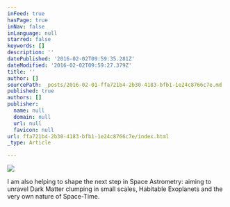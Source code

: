 ```yaml
---
inFeed: true
hasPage: true
inNav: false
inLanguage: null
starred: false
keywords: []
description: ''
datePublished: '2016-02-02T09:59:35.281Z'
dateModified: '2016-02-02T09:59:27.379Z'
title: ''
author: []
sourcePath: _posts/2016-02-01-ffa721b4-2b30-4183-bfb1-1e24c8766c7e.md
published: true
authors: []
publisher:
  name: null
  domain: null
  url: null
  favicon: null
url: ffa721b4-2b30-4183-bfb1-1e24c8766c7e/index.html
_type: Article

---
```

![](https://the-grid-user-content.s3-us-west-2.amazonaws.com/d6226f99-fa55-4411-8601-b3477b9b76f1.png)

I am also helping to shape the next step in Space Astrometry: aiming to unravel Dark Matter clumping in small scales, Habitable Exoplanets and the very own nature of Space-Time.